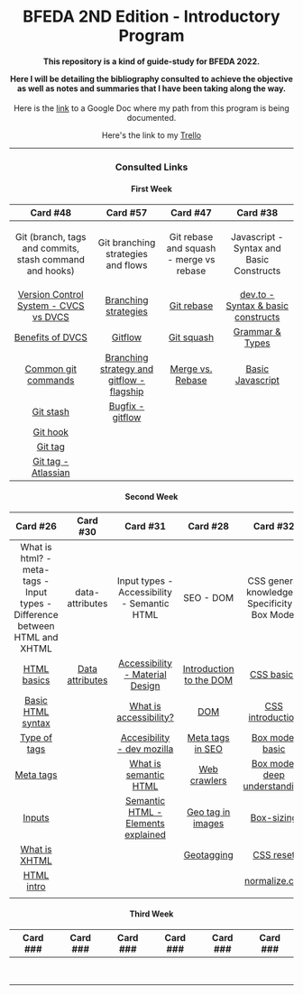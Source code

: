 <h1 align="center">BFEDA 2ND Edition - Introductory Program</h1>


<h4 align="center"> This repository is a kind of guide-study for BFEDA 2022.

Here I will be detailing the bibliography consulted to achieve the objective as well as notes and summaries that I have been taking along the way. </h4>


<p align="center">Here is the <a href="https://docs.google.com/document/u/1/d/1fScepqAwpDHLIlGE1mllIqCRP0-zYWJ0dqF91PGZLCU/edit?usp=sharing" target="_blank">link</a> to a Google Doc where my path from this program is being documented.</p>
<p align="center">Here's the link to my <a href="https://trello.com/b/UX6WcApx/bfeda-2022-michael-armesto">Trello</a></p>

<hr>


<h3 align="center">Consulted Links</h3>
<div align="center">
  <h4>First Week</h4>

  |    Card #48   |      Card #57 | Card #47 | Card #38 |
  |:-------------:|:-------------:|:--------:|:--------:|
  |<p>Git (branch, tags and commits, stash command and hooks)</p>|<p>Git branching strategies and flows</p>|<p>Git rebase and squash - merge vs rebase</p>|Javascript -  Syntax and Basic Constructs|
  |<a href="https://www.atlassian.com/blog/software-teams/version-control-centralized-dvcs">Version Control System - CVCS vs DVCS</a><br>| <a         href="https://launchdarkly.com/blog/git-branching-strategies-vs-trunk-based-development/">Branching strategies</a> |<a href="https://www.atlassian.com/git/tutorials/rewriting-history/git-rebase">Git rebase</a><br> |<a href="https://dev.to/dillionmegida/syntax-and-basic-constructs-65">dev.to - Syntax & basic constructs</a> |
  |<a href="https://about.gitlab.com/topics/version-control/benefits-distributed-version-control-system/">Benefits of DVCS</a><br>|<a href="https://desarrollowp.com/blog/tutoriales/aprende-git-de-manera-sencilla-git-flow/">Gitflow</a> |<a href="https://www.git-tower.com/learn/git/faq/git-squash">Git squash</a> | <a href="https://developer.mozilla.org/en-US/docs/Web/JavaScript/Guide/Grammar_and_Types">Grammar & Types</a>  |
  |<a href="https://confluence.atlassian.com/bitbucketserver/basic-git-commands-776639767.html">Common git commands</a><br> |<a href="https://www.flagship.io/git-branching-strategies/">Branching strategy and gitflow - flagship</a> |<a href="https://www.edureka.co/blog/git-rebase-vs-merge/#:~:text=Git%20Merge%20Vs%20Git%20Rebase%3A&text=Git%20merge%20is%20a%20command,of%20the%20merging%20of%20commits.">Merge vs. Rebase</a> |<a href="http://speakingjs.com/es5/ch01.html">Basic Javascript</a>|
  |<a href="https://www.atlassian.com/git/tutorials/saving-changes/git-stash">Git stash</a><br> |<a href="https://softwareengineering.stackexchange.com/questions/307360/where-do-bugfixes-go-in-the-git-flow-model">Bugfix - gitflow</a><br> | |
  |<a href="https://www.atlassian.com/git/tutorials/git-hooks">Git hook</a><br> |  | |
  |<a href="https://git-scm.com/book/en/v2/Git-Basics-Tagging">Git tag</a><br>|||
  |<a href="https://www.atlassian.com/git/tutorials/inspecting-a-repository/git-tag">Git tag - Atlassian</a><br>|||
 </div> 
 
 
<div align="center">
  
  <h4>Second Week</h4>

  |    Card #26   |  Card #30     | Card #31 | Card #28 |Card #32 | Card #41 |
  |:-------------:|:-------------:|:--------:|:--------:|:-------:|:--------:|
  |What is html? - meta-tags - Input types - Difference between HTML and XHTML|data- attributes|Input types - Accessibility - Semantic HTML|SEO - DOM |CSS general knowledge - Specificity - Box Model|Hoisting - DOM - Scope - strict|
  |<a href="https://developer.mozilla.org/en-US/docs/Learn/Getting_started_with_the_web/HTML_basics">HTML basics</a>|<a href="https://www.geeksforgeeks.org/html-data-attributes/">Data attributes</a> |<a href="https://material.io/design/usability/accessibility.html#writing">Accessibility - Material Design</a>|<a href="https://developer.mozilla.org/en-US/docs/Web/API/Document_Object_Model/Introduction">Introduction to the DOM</a>|<a href="https://developer.mozilla.org/en-US/docs/Learn/Getting_started_with_the_web/CSS_basics">CSS basics</a>|<a href="https://www.geeksforgeeks.org/javascript-hoisting/">Hoisting</a>|
  | <a href="https://www.arubanetworks.com/techdocs/ClearPass/CPGuest_UG_HTML_6.5/Content/Reference/BasicHTMLSyntax.htm#:~:text=HTML%20is%20a%20markup%20language,example%2C%20">Basic HTML syntax</a>| |<a href="https://www.interaction-design.org/literature/topics/accessibility#:~:text=Accessibility%20vs%20Usability&text=Theoretically%2C%20this%20means%20that%20usability,experience%20of%20people%20with%20disabilities">What is accessibility?</a> |<a href="https://www.geeksforgeeks.org/dom-document-object-model/">DOM</a>|<a href="https://www.geeksforgeeks.org/css-introduction/">CSS introduction</a>|<a href="https://www.javatpoint.com/javascript-scope">scope</a>|
  |<a href="https://www.educba.com/types-of-tags-in-html/">Type of tags</a>| |<a href="https://developer.mozilla.org/en-US/docs/Learn/Accessibility/What_is_accessibility">Accesibility - dev mozilla</a>|<a href="https://www.contentkingapp.com/academy/meta-tags/#:~:text=Meta%20tags%20are%20elements%20within%20your%20HTML%20code,your%20content%20in%20SERPs%20according%20to%20your%20preferences.">Meta tags in SEO</a>|<a href="https://developer.mozilla.org/en-US/docs/Web/CSS/CSS_Box_Model/Introduction_to_the_CSS_box_model">Box model basic</a>|<a href="https://developer.mozilla.org/en-US/docs/Web/JavaScript/Reference/Strict_mode#:~:text=Strict%20mode%20makes%20several%20changes%20to%20normal%20JavaScript,to%20be%20defined%20in%20future%20versions%20of%20ECMAScript.">strict mode</a>|
  |<a href="https://www.w3schools.com/tags/tag_meta.asp">Meta tags</a>||<a href="https://blog.hubspot.com/website/semantic-html?msclkid=5d8daebdc81e11ec927d5d67b263d887">What is semantic HTML</a>|<a href="https://www.seoclarity.net/resources/knowledgebase/what-is-a-site-crawler">Web crawlers</a>|<a href="https://www.freecodecamp.org/news/css-box-model-explained-with-examples/">Box model deep understanding</a>|<a href="https://developer.mozilla.org/en-US/docs/Web/JavaScript/Reference/Statements/var">var</a>|
  |<a href="https://developer.mozilla.org/en-US/docs/Web/HTML/Element/input">Inputs</a>||<a href="https://www.freecodecamp.org/news/semantic-html5-elements/?msclkid=5d901320c81e11ecafbdcb17570c601c">Semantic HTML - Elements explained</a>|<a href="https://premierseoninjas.com/seo-what-is-geotagging/#:~:text=Geotagging%20is%20extremely%20effective%20in%20the%20local%20SEO,means%20a%20single%20point%20or%20a%20single%20location.">Geo tag in images</a>|   <a href="https://www.bitdegree.org/learn/css-box-sizing">Box-sizing</a>      |          |        
  |<a href="https://www.educba.com/what-is-xhtml/?source=leftnav">What is XHTML</a>|||<a href="https://www.romainberg.com/geotagging-and-seo-how-your-location-matters/">Geotagging</a>|<a href="https://cssdeck.com/blog/what-is-a-css-reset/">CSS reset</a>|          |
  |<a href="https://www.w3schools.com/html/html_intro.asp">HTML intro</a>||||<a href="https://nicolasgallagher.com/about-normalize-css/#:~:text=Normalize.css%20is%20a%20small%20CSS%20file%20that%20provides,modern%2C%20HTML5-ready%2C%20alternative%20to%20the%20traditional%20CSS%20reset.">normalize.css</a>||
  |||||||
  
</div> 










<div align="center">
  
  <h4>Third Week</h4>

  |    Card ###   |  Card ###     | Card ### | Card ### |Card ### | Card ### |
  |:-------------:|:-------------:|:--------:|:--------:|:-------:|:--------:|
  |               |               |          |          |         |          |
  |               |               |          |          |         |          |
  |               |               |          |          |         |          |
  |               |               |          |          |         |          |
  |               |               |          |          |         |          |
  |               |               |          |          |         |          |        
  |               |               |          |          |         |          |
  |               |               |          |          |         |          |

</div> 
 
